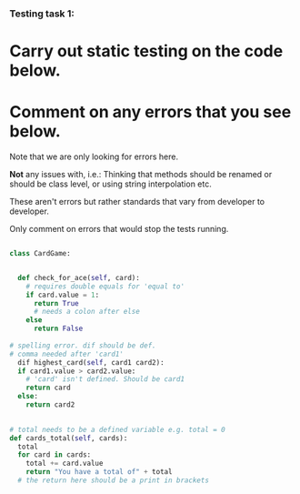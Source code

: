 ### Testing task 1:

# Carry out static testing on the code below.
# Comment on any errors that you see below.

Note that we are only looking for errors here.

**Not** any issues with, i.e.: 
Thinking that methods should be renamed or should be class level, or using string interpolation etc. 

These aren't errors but rather standards that vary from developer to developer. 

Only comment on errors that would stop the tests running.

```python

class CardGame:


  def check_for_ace(self, card):
    # requires double equals for 'equal to'
    if card.value = 1:
      return True
      # needs a colon after else
    else
      return False
   
# spelling error. dif should be def.
# comma needed after 'card1'
  dif highest_card(self, card1 card2):
  if card1.value > card2.value:
    # 'card' isn't defined. Should be card1
    return card
  else:
    return card2
  

# total needs to be a defined variable e.g. total = 0
def cards_total(self, cards):
  total
  for card in cards:
    total += card.value
    return "You have a total of" + total
  # the return here should be a print in brackets
```
